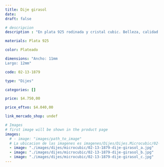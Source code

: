 ```yaml
---
title: Dije girasol
date: 
draft: false

# descripcion
description : "En plata 925 rodinada y cristal cubic. Belleza, calidad y delicadeza."

materials: Plata 925

color: Plateado

dimensions: "Ancho: 11mm 
Largo: 12mm"

code: 02-13-1879

type: "Dijes"

categories: []

price: $4.750,00

price_eftvo: $4.040,00

link_mercado_shop: undef

# Images
# first image will be shown in the product page
images:
  # - image: "images/path_to_image"
  # La ubicacion de las imagenes es imagenes/Dijes/Dijes.Microcubic/02-13-1879-dije-girasol
  - image: "./images/dijes/microcubic/02-13-1879-dije-girasol_a.jpg"
  - image: "./images/dijes/microcubic/02-13-1879-dije-girasol_b.jpg"
  - image: "./images/dijes/microcubic/02-13-1879-dije-girasol_c.jpg"
---
```

